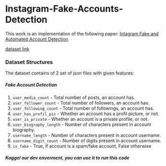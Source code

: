 # Instagram-Fake-Accounts-Detection
This work is an implementation of the following paper: [Intagram Fake and Automated Account Detection](https://arxiv.org/pdf/1910.03090.pdf)

[dataset link](https://github.com/fcakyon/instafake-dataset/tree/master/data/fake-v1.0)

### Dataset Structures

The dataset contains of 2 set of json files with given features:

##### Fake Account Detection
1. `user_media_count` - Total number of posts, an account has.
2. `user_follower_count` - Total number of followers, an account has.
3. `user_following_count` - Total number of followings, an account has.
4. `user_has_profil_pic` - Whether an account has a profil picture, or not.
5. `user_is_private` - Whether an account is a private profile, or not.
6. `user_biography_length` - Number of characters present in account biography.
7. `username_length` - Number of characters present in account username.
8. `username_digit_count` - Number of digits present in account username.
9. `is_fake` - True, if account is a spam/fake account, False otherwise

##### Kaggel our dev enverment, you can use it to run this code
